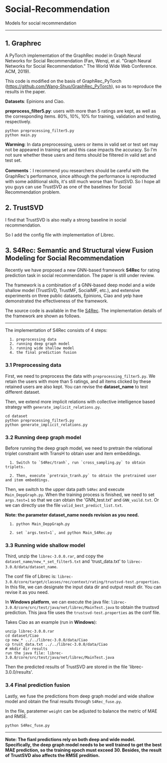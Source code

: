 # Social-Recommendation
Models for social recommendation
*****
## 1. Graphrec

   A PyTorch implementation of the GraphRec model in Graph Neural Networks for Social Recommendation (Fan, Wenqi, et al. "Graph Neural Networks for Social Recommendation." The World Wide Web Conference. ACM, 2019).
    
   This code is modified on the basis of GraphRec_PyTorch (https://github.com/Wang-Shuo/GraphRec_PyTorch), so as to reproduce the results in the paper. 
    
   **Datasets**: Epinions and Ciao. 
    
   **preprocess_filter5.py**: users with more than 5 ratings are kept, as well as the corresponding items. 80%, 10%, 10% for training, validation and testing, respectively.
    
   ```  
   python preprocessing_filter5.py
   python main.py
   ```    
    
    
   **Warming**: 
    In data preprocessing, users or items in valid set or test set may not be appeared in training set and this case impacts the accuracy. So I'm not sure whether these users and items should be filtered in valid set and test set.


   **Comments**：I recommend you researchers should be careful with the GraphRec's performance, since although the performance is reproducted with some additional skills, it's still much worse than TrustSVD. So I hope all you guys can use TrustSVD as one of the baselines for Social Recommendation problem.


## 2. TrustSVD
  
  I find that TrustSVD is also really a strong baseline in social recommendation.
  
  So I add the config file with implementation of Librec.
  

## 3. S4Rec: Semantic and Structural view  Fusion Modeling  for Social Recommendation

  Recently we have proposed a new GNN-based framework **S4Rec** for rating prediction task in social recommendation. The paper is still under review.
  
  The framework is a combination of a GNN-based deep model and a wide shallow model (TrustSVD, TrustMF, SocialMF, etc.), and extensive experiments on three public datasets, Epinions, Ciao and yelp have demonstrated the effectiveness of the framework. 
  
  The source code is available in the file [S4Rec](https://github.com/lcwy220/Social-Recommendation/tree/master/S4Rec). The implementation details of the framework are shown as follows.
  
  ***
  
  The implementation of S4Rec consists of 4 steps: 
  
      1. preprocessing data 
      2. running deep graph model
      3. running wide shallow model 
      4. the final prediction fusion
  
  ### 3.1 Preprocessing data
  
  First, we need to preprocess the data with `preprocessing_filter5.py`. We retain the users with more than 5 ratings, and all items clicked by these retained users are also kept. 
  You can revise the **dataset_name** to test different dataset.
  
  Then, we extend more implicit relations with collective intelligence based strategy with `generate_implicit_relations.py`.
  
  
  ```
  cd dataset
  python preprocessing_filter5.py
  python generate_implicit_relations.py
  ```
  
  
  ### 3.2 Running deep graph model
  
  Before running the deep graph model, we need to pretrain the relational triplet constraint with TransH to obtain user and item embeddings.
  
      1. Switch to `S4Rec/tranh`, run `cross_sampling.py` to obtain triplets.
  
      2. Then, execute `pretrain_tranh.py` to obtain the pretrained user and item embeddings.
  
  
  Then, we switch to the upper data path `S4Rec` and execute `Main_DeppGraph.py`. When the training process is finished, we need to set `args.test=1` so that we can obtain the 'GNN_test.txt' and `GNN_vaild.txt`. Or we can directly use the file `valid_best_predict_list.txt`.
  
  **Note: the parameter dataset_name needs revision as you need.**
  
      1. python Main_DeppGraph.py
      
      2. set `args.test=1`, and python Main_S4Rec.py
      
  
  ### 3.3 Running wide shallow model
  
  Third, unzip the `librec-3.0.0.rar`, and copy the `dataset_name/new_*_set_filter5.txt` and 'trust_data.txt' to `librec-3.0.0/data/dataset_name`.
  
  The conf file of Librec is: `librec-3.0.0/core/target/classes/rec/context/rating/trustsvd-test.properties`. In this file, we can designate the input data dir and output result dir. You can revise it as you need.
  
  In **Windows platform**, we can execute the java file: `librec-3.0.0/core/src/test/java/net/librec/MainTest.java` to obtain the trustsvd prediction. This java file uses the `trustsvd-test.properties` as the conf file.
  
  Takes Ciao as an example (run in **Windows**):
  
  ```
  unzip librec-3.0.0.rar
  cd dataset/Ciao
  cp new_* ../../librec-3.0.0/data/Ciao
  cp trust_data.txt ../../librec-3.0.0/data/Ciao
  # mkdir dir results
  run the java file: librec-3.0.0/core/src/test/java/net/librec/MainTest.java
  ```
 
  Then the predicted results of TrustSVD are stored in the file 'librec-3.0.0/results'.
  
  
  ### 3.4 Final prediction fusion
  
  Lastly, we fuse the predictions from deep graph model and wide shallow model and obtain the final results through `S4Rec_fuse.py`.
  
  In the file, paratemer `weight` can be adjusted to balance the metric of MAE and RMSE.
  
  ```
  python S4Rec_fuse.py
  ```
  
  
  ******
  **Note: The fianl predictions rely on both deep and wide model. Specifically, the deep graph model needs to be well trained to get the best MAE prediction, so the training epoch must exceed 30. Besides, the result of TrustSVD also affects the RMSE predition.** 
  
  
